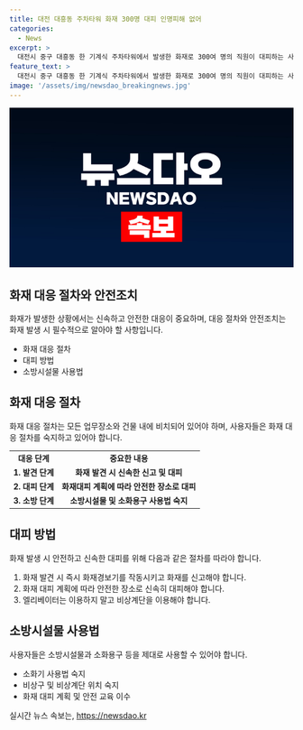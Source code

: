 ```yaml
---
title: 대전 대흥동 주차타워 화재 300명 대피 인명피해 없어
categories:
  - News
excerpt: >
  대전시 중구 대흥동 한 기계식 주차타워에서 발생한 화재로 300여 명의 직원이 대피하는 사건이 발생했다. 소방당국은 불을 진압하고 인명을 확인한 뒤, 50대 남성 한 명이 연기를 마셔 병원으로 옮겨졌다. 잔불 정리가 이루어지는 가운데, 소방대원들은 불길을 잡고 방수 작업을 진행 중이다. 사건으로 인한 특이사항은 없는 것으로 확인되었다. (150자)
feature_text: >
  대전시 중구 대흥동 한 기계식 주차타워에서 발생한 화재로 300여 명의 직원이 대피하는 사건이 발생했다. 소방당국은 불을 진압하고 인명을 확인한 뒤, 50대 남성 한 명이 연기를 마셔 병원으로 옮겨졌다. 잔불 정리가 이루어지는 가운데, 소방대원들은 불길을 잡고 방수 작업을 진행 중이다. 사건으로 인한 특이사항은 없는 것으로 확인되었다. (150자)
image: '/assets/img/newsdao_breakingnews.jpg'
---
```


<p><img src="/assets/img/newsdao_breakingnews.jpg" alt="koreaapp 속보" /></p>

<h2 data-ke-size="size26">화재 대응 절차와 안전조치</h2>

<p data-ke-size="size16">화재가 발생한 상황에서는 신속하고 안전한 대응이 중요하며, 대응 절차와 안전조치는 화재 발생 시 필수적으로 알아야 할 사항입니다. </p>

<ul>
 <li>화재 대응 절차</li>
 <li>대피 방법</li>
 <li>소방시설물 사용법</li>
</ul>

<h2 data-ke-size="size26">화재 대응 절차</h2>

<p data-ke-size="size16">화재 대응 절차는 모든 업무장소와 건물 내에 비치되어 있어야 하며, 사용자들은 화재 대응 절차를 숙지하고 있어야 합니다. </p>

<table>
 <tr>
  <td style="text-align: center; height: 17px;"><b>대응 단계</b></td>
  <td style="text-align: center; height: 17px;"><b>중요한 내용</b></td>
 </tr>
 <tr>
  <td style="text-align: center; height: 17px;"><b>1. 발견 단계</b></td>
  <td style="text-align: center; height: 17px;"><b>화재 발견 시 신속한 신고 및 대피</b></td>
 </tr>
 <tr>
  <td style="text-align: center; height: 17px;"><b>2. 대피 단계</b></td>
  <td style="text-align: center; height: 17px;"><b>화재대피 계획에 따라 안전한 장소로 대피</b></td>
 </tr>
 <tr>
  <td style="text-align: center; height: 17px;"><b>3. 소방 단계</b></td>
  <td style="text-align: center; height: 17px;"><b>소방시설물 및 소화용구 사용법 숙지</b></td>
 </tr>
</table>

<h2 data-ke-size="size26">대피 방법</h2>

<p data-ke-size="size16">화재 발생 시 안전하고 신속한 대피를 위해 다음과 같은 절차를 따라야 합니다. </p>

<ol>
 <li>화재 발견 시 즉시 화재경보기를 작동시키고 화재를 신고해야 합니다.</li>
 <li>화재 대피 계획에 따라 안전한 장소로 신속히 대피해야 합니다.</li>
 <li>엘리베이터는 이용하지 말고 비상계단을 이용해야 합니다.</li>
</ol>

<h2 data-ke-size="size26">소방시설물 사용법</h2>

<p data-ke-size="size16">사용자들은 소방시설물과 소화용구 등을 제대로 사용할 수 있어야 합니다. </p>

<ul>
  <li>소화기 사용법 숙지</li>
  <li>비상구 및 비상계단 위치 숙지</li>
  <li>화재 대피 계획 및 안전 교육 이수</li>
</ul>
실시간 뉴스 속보는, <a href="https://newsdao.kr" rel="dofollow">https://newsdao.kr</a>


